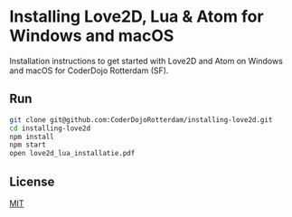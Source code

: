 # Installing Love2D, Lua & Atom for Windows and macOS

Installation instructions to get started with Love2D and Atom on Windows and macOS for CoderDojo Rotterdam (SF).

## Run
```bash
git clone git@github.com:CoderDojoRotterdam/installing-love2d.git
cd installing-love2d
npm install
npm start
open love2d_lua_installatie.pdf
```

## License
[MIT](LICENSE)